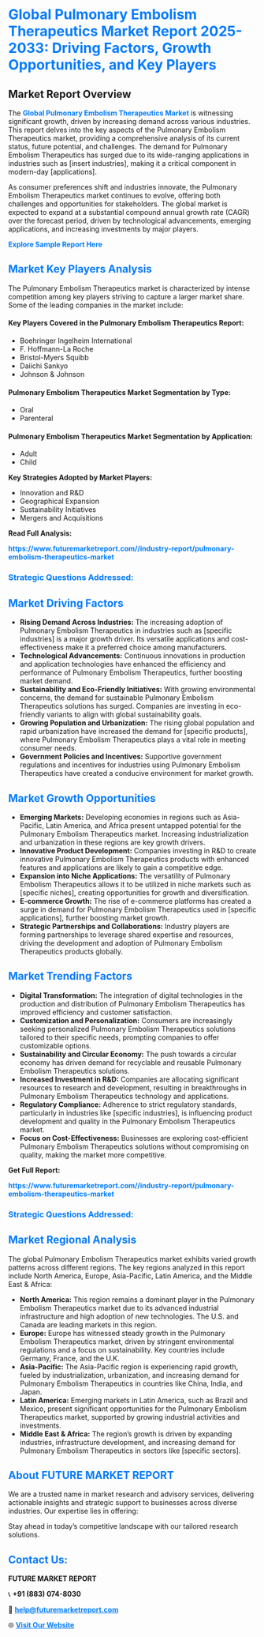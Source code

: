 <h1 style="color: #007BFF;">Global Pulmonary Embolism Therapeutics Market Report 2025-2033: Driving Factors, Growth Opportunities, and Key Players</h1>

<section id="overview">
<h2>Market Report Overview</h2>
<p>The <a href="https://www.futuremarketreport.com//industry-report/pulmonary-embolism-therapeutics-market" style="color: #007BFF; text-decoration: none;"><strong>Global Pulmonary Embolism Therapeutics Market</strong></a> is witnessing significant growth, driven by increasing demand across various industries. This report delves into the key aspects of the Pulmonary Embolism Therapeutics market, providing a comprehensive analysis of its current status, future potential, and challenges. The demand for Pulmonary Embolism Therapeutics has surged due to its wide-ranging applications in industries such as [insert industries], making it a critical component in modern-day [applications].</p>
<p>As consumer preferences shift and industries innovate, the Pulmonary Embolism Therapeutics market continues to evolve, offering both challenges and opportunities for stakeholders. The global market is expected to expand at a substantial compound annual growth rate (CAGR) over the forecast period, driven by technological advancements, emerging applications, and increasing investments by major players.</p>
</section>

<section id="overview">
<p><a href="https://www.futuremarketreport.com//request-sample/reportId=79121" style="color: #007BFF; text-decoration: none;"><strong>Explore Sample Report Here</strong></a></p>
</section>

<section id="key-players">
<h2 style="color: #007BFF;">Market Key Players Analysis</h2>
<p>The Pulmonary Embolism Therapeutics market is characterized by intense competition among key players striving to capture a larger market share. Some of the leading companies in the market include:</p>
<h4>Key Players Covered in the Pulmonary Embolism Therapeutics Report:</h4>
<ul><li>Boehringer Ingelheim International</li><li>F. Hoffmann-La Roche</li><li>Bristol-Myers Squibb</li><li>Daiichi Sankyo</li><li>Johnson &amp; Johnson</li></ul>
<h4>Pulmonary Embolism Therapeutics Market Segmentation by Type:</h4>
<ul><li>Oral</li><li>Parenteral</li></ul>

<h4>Pulmonary Embolism Therapeutics Market Segmentation by Application:</h4>
<ul><li>Adult</li><li>Child</li></ul>
<p><strong>Key Strategies Adopted by Market Players:</strong></p>
<ul>
<li>Innovation and R&D</li>
<li>Geographical Expansion</li>
<li>Sustainability Initiatives</li>
<li>Mergers and Acquisitions</li>
</ul>
</section>

<section>
<p><strong>Read Full Analysis: </strong></p><a href="https://www.futuremarketreport.com//industry-report/pulmonary-embolism-therapeutics-market" style="color: #007BFF; text-decoration: none;"><strong>https://www.futuremarketreport.com//industry-report/pulmonary-embolism-therapeutics-market</strong></a>
<h3 style="color: #007BFF;">Strategic Questions Addressed:</h3>
</section>

<section id="driving-factors">
<h2 style="color: #007BFF;">Market Driving Factors</h2>
<ul>
<li><strong>Rising Demand Across Industries:</strong> The increasing adoption of Pulmonary Embolism Therapeutics in industries such as [specific industries] is a major growth driver. Its versatile applications and cost-effectiveness make it a preferred choice among manufacturers.</li>
<li><strong>Technological Advancements:</strong> Continuous innovations in production and application technologies have enhanced the efficiency and performance of Pulmonary Embolism Therapeutics, further boosting market demand.</li>
<li><strong>Sustainability and Eco-Friendly Initiatives:</strong> With growing environmental concerns, the demand for sustainable Pulmonary Embolism Therapeutics solutions has surged. Companies are investing in eco-friendly variants to align with global sustainability goals.</li>
<li><strong>Growing Population and Urbanization:</strong> The rising global population and rapid urbanization have increased the demand for [specific products], where Pulmonary Embolism Therapeutics plays a vital role in meeting consumer needs.</li>
<li><strong>Government Policies and Incentives:</strong> Supportive government regulations and incentives for industries using Pulmonary Embolism Therapeutics have created a conducive environment for market growth.</li>
</ul>
</section>

<section id="growth-opportunities">
<h2 style="color: #007BFF;">Market Growth Opportunities</h2>
<ul>
<li><strong>Emerging Markets:</strong> Developing economies in regions such as Asia-Pacific, Latin America, and Africa present untapped potential for the Pulmonary Embolism Therapeutics market. Increasing industrialization and urbanization in these regions are key growth drivers.</li>
<li><strong>Innovative Product Development:</strong> Companies investing in R&D to create innovative Pulmonary Embolism Therapeutics products with enhanced features and applications are likely to gain a competitive edge.</li>
<li><strong>Expansion into Niche Applications:</strong> The versatility of Pulmonary Embolism Therapeutics allows it to be utilized in niche markets such as [specific niches], creating opportunities for growth and diversification.</li>
<li><strong>E-commerce Growth:</strong> The rise of e-commerce platforms has created a surge in demand for Pulmonary Embolism Therapeutics used in [specific applications], further boosting market growth.</li>
<li><strong>Strategic Partnerships and Collaborations:</strong> Industry players are forming partnerships to leverage shared expertise and resources, driving the development and adoption of Pulmonary Embolism Therapeutics products globally.</li>
</ul>
</section>

<section id="trending-factors">
<h2 style="color: #007BFF;">Market Trending Factors</h2>
<ul>
<li><strong>Digital Transformation:</strong> The integration of digital technologies in the production and distribution of Pulmonary Embolism Therapeutics has improved efficiency and customer satisfaction.</li>
<li><strong>Customization and Personalization:</strong> Consumers are increasingly seeking personalized Pulmonary Embolism Therapeutics solutions tailored to their specific needs, prompting companies to offer customizable options.</li>
<li><strong>Sustainability and Circular Economy:</strong> The push towards a circular economy has driven demand for recyclable and reusable Pulmonary Embolism Therapeutics solutions.</li>
<li><strong>Increased Investment in R&D:</strong> Companies are allocating significant resources to research and development, resulting in breakthroughs in Pulmonary Embolism Therapeutics technology and applications.</li>
<li><strong>Regulatory Compliance:</strong> Adherence to strict regulatory standards, particularly in industries like [specific industries], is influencing product development and quality in the Pulmonary Embolism Therapeutics market.</li>
<li><strong>Focus on Cost-Effectiveness:</strong> Businesses are exploring cost-efficient Pulmonary Embolism Therapeutics solutions without compromising on quality, making the market more competitive.</li>
</ul>
</section>

<section>
<p><strong>Get Full Report: </strong></p><a href="https://www.futuremarketreport.com//industry-report/pulmonary-embolism-therapeutics-market" style="color: #007BFF; text-decoration: none;"><strong>https://www.futuremarketreport.com//industry-report/pulmonary-embolism-therapeutics-market</strong></a>
<h3 style="color: #007BFF;">Strategic Questions Addressed:</h3>
</section>


<section id="regional-analysis">
<h2 style="color: #007BFF;">Market Regional Analysis</h2>
<p>The global Pulmonary Embolism Therapeutics market exhibits varied growth patterns across different regions. The key regions analyzed in this report include North America, Europe, Asia-Pacific, Latin America, and the Middle East & Africa:</p>
<ul>
<li><strong>North America:</strong> This region remains a dominant player in the Pulmonary Embolism Therapeutics market due to its advanced industrial infrastructure and high adoption of new technologies. The U.S. and Canada are leading markets in this region.</li>
<li><strong>Europe:</strong> Europe has witnessed steady growth in the Pulmonary Embolism Therapeutics market, driven by stringent environmental regulations and a focus on sustainability. Key countries include Germany, France, and the U.K.</li>
<li><strong>Asia-Pacific:</strong> The Asia-Pacific region is experiencing rapid growth, fueled by industrialization, urbanization, and increasing demand for Pulmonary Embolism Therapeutics in countries like China, India, and Japan.</li>
<li><strong>Latin America:</strong> Emerging markets in Latin America, such as Brazil and Mexico, present significant opportunities for the Pulmonary Embolism Therapeutics market, supported by growing industrial activities and investments.</li>
<li><strong>Middle East & Africa:</strong> The region’s growth is driven by expanding industries, infrastructure development, and increasing demand for Pulmonary Embolism Therapeutics in sectors like [specific sectors].</li>
</ul>
</section>

<footer>
<h2 style="color: #007BFF;">About FUTURE MARKET REPORT</h2>
<p>We are a trusted name in market research and advisory services, delivering actionable insights and strategic support to businesses across diverse industries. Our expertise lies in offering:</p>

<p>Stay ahead in today’s competitive landscape with our tailored research solutions.</p>

<h2 style="color: #007BFF;">Contact Us:</h2>
<p><strong>FUTURE MARKET REPORT</strong></p>
<p>📞 <strong>+91 (883) 074-8030</strong></p>
<p>📧 <strong><a href="mailto:help@futuremarketreport.com" style="color: #007BFF;">help@futuremarketreport.com</a></strong></p>
<p>🌐 <strong><a href="https://www.futuremarketreport.com/" style="color: #007BFF;">Visit Our Website</a></strong></p>
</footer>